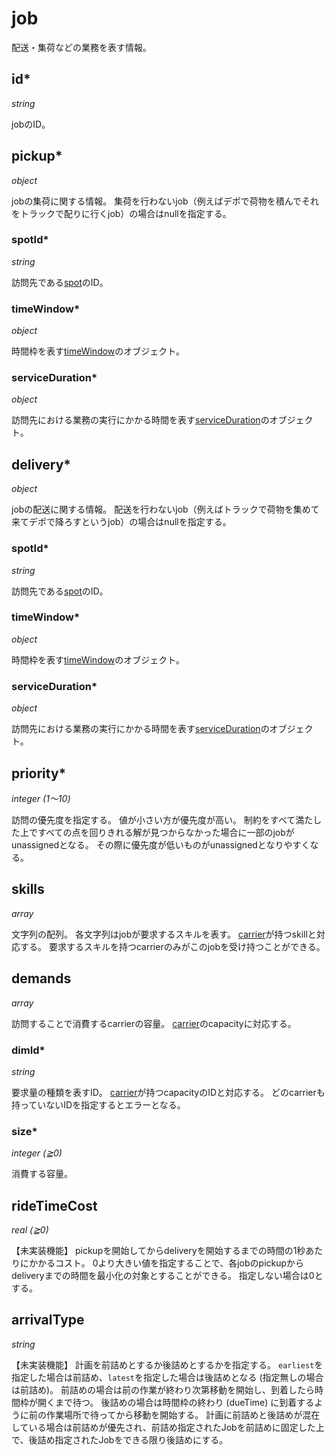 # job

配送・集荷などの業務を表す情報。

## id\*

*string*

jobのID。

## pickup\*

*object*

jobの集荷に関する情報。
集荷を行わないjob（例えばデポで荷物を積んでそれをトラックで配りに行くjob）の場合はnullを指定する。

### spotId\*

*string*

訪問先である[spot](spot.md)のID。

### timeWindow\*

*object*

時間枠を表す[timeWindow](timeWindow.md)のオブジェクト。

### serviceDuration\*

*object*

訪問先における業務の実行にかかる時間を表す[serviceDuration](serviceDuration.md)のオブジェクト。

## delivery\*

*object*

jobの配送に関する情報。
配送を行わないjob（例えばトラックで荷物を集めて来てデポで降ろすというjob）の場合はnullを指定する。

### spotId\*

*string*

訪問先である[spot](spot.md)のID。

### timeWindow\*

*object*

時間枠を表す[timeWindow](timeWindow.md)のオブジェクト。

### serviceDuration\*

*object*

訪問先における業務の実行にかかる時間を表す[serviceDuration](serviceDuration.md)のオブジェクト。

## priority\*

*integer (1〜10)*

訪問の優先度を指定する。
値が小さい方が優先度が高い。
制約をすべて満たした上ですべての点を回りきれる解が見つからなかった場合に一部のjobがunassignedとなる。
その際に優先度が低いものがunassignedとなりやすくなる。

## skills

*array*

文字列の配列。
各文字列はjobが要求するスキルを表す。
[carrier](carrier.md)が持つskillと対応する。
要求するスキルを持つcarrierのみがこのjobを受け持つことができる。

## demands

*array*

訪問することで消費するcarrierの容量。
[carrier](carrier.md)のcapacityに対応する。

### dimId\*

*string*

要求量の種類を表すID。
[carrier](carrier.md)が持つcapacityのIDと対応する。
どのcarrierも持っていないIDを指定するとエラーとなる。

### size\*

*integer (≧0)*

消費する容量。

## rideTimeCost

*real (≧0)*

【未実装機能】
pickupを開始してからdeliveryを開始するまでの時間の1秒あたりにかかるコスト。
0より大きい値を指定することで、各jobのpickupからdeliveryまでの時間を最小化の対象とすることができる。
指定しない場合は0とする。

## arrivalType

*string*

【未実装機能】
計画を前詰めとするか後詰めとするかを指定する。
`earliest`を指定した場合は前詰め、`latest`を指定した場合は後詰めとなる (指定無しの場合は前詰め)。
前詰めの場合は前の作業が終わり次第移動を開始し、到着したら時間枠が開くまで待つ。
後詰めの場合は時間枠の終わり (dueTime) に到着するように前の作業場所で待ってから移動を開始する。
計画に前詰めと後詰めが混在している場合は前詰めが優先され、前詰め指定されたJobを前詰めに固定した上で、後詰め指定されたJobをできる限り後詰めにする。
